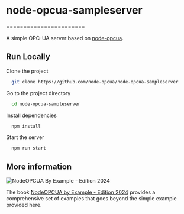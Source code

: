 # node-opcua-sampleserver
=======================

A simple OPC-UA server based on [node-opcua](https://github.com/node-opcua/node-opcua).


## Run Locally

Clone the project

```bash
  git clone https://github.com/node-opcua/node-opcua-sampleserver
```

Go to the project directory

```bash
  cd node-opcua-sampleserver
```

Install dependencies

```bash
  npm install
```

Start the server

```bash
  npm run start
```

## More information

![NodeOPCUA By Example - Edition 2024](https://d2sofvawe08yqg.cloudfront.net/node-opcuabyexample-edition2024/s_hero?1700764435)

The book [NodeOPCUA by Example - Edition 2024](https://leanpub.com/node-opcuabyexample-edition2024) provides a comprehensive set of examples that goes beyond the simple example provided here.